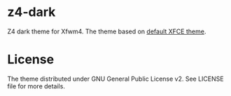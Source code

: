 z4-dark
=======

Z4 dark theme for Xfwm4. The theme based on
[default XFCE theme](https://github.com/xfce-mirror/xfwm4/tree/master/themes/default).


# License

The theme distributed under GNU General Public License v2. See LICENSE file for more
details.

